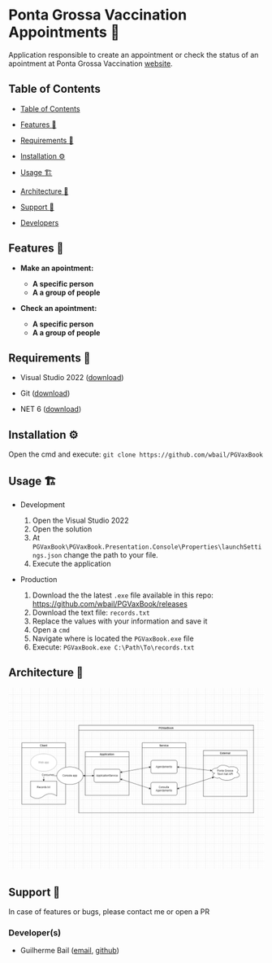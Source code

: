 # Ponta Grossa Vaccination Appointments :syringe:

Application responsible to create an appointment or check the status of an apointment at Ponta Grossa Vaccination [website](https://fms.pontagrossa.pr.gov.br/vacinacao/).

## Table of Contents
 
-  [Table of Contents](#table-of-contents)
 
-  [Features :rocket:](#features-rocket)
 
-  [Requirements :wrench:](#requirements-wrench)
 
-  [Installation :gear:](#installation-gear)
 
-  [Usage :building_construction:](#usage-building_construction)
 
-  [Architecture :triangular_ruler:](#architecture-triangular_ruler)
 
-  [Support :construction_worker:](#support-construction_worker)
 
-  [Developers](#developers)

## Features :rocket:
 
- __Make an apointment:__
  - __A specific person__
  - __A a group of people__
 
- __Check an apointment:__
  - __A specific person__
  - __A a group of people__

## Requirements :wrench:
 
- Visual Studio 2022 ([download](https://visualstudio.microsoft.com/thank-you-downloading-visual-studio/?sku=Community&rel=17))
 
- Git ([download](https://git-scm.com/downloads))
 
- NET 6 ([download](https://dotnet.microsoft.com/download/))

## Installation :gear:
 
Open the cmd and execute: ```git clone https://github.com/wbail/PGVaxBook```
 
## Usage :building_construction:

- Development  
  1. Open the Visual Studio 2022
  2. Open the solution
  3. At `PGVaxBook\PGVaxBook.Presentation.Console\Properties\launchSettings.json` change the path to your file.
  4. Execute the application

- Production
  1. Download the the latest `.exe` file available in this repo: https://github.com/wbail/PGVaxBook/releases
  2. Download the text file: `records.txt`
  3. Replace the values with your information and save it
  4. Open a `cmd`
  5. Navigate where is located the `PGVaxBook.exe` file
  6. Execute: `PGVaxBook.exe C:\Path\To\records.txt`

## Architecture :triangular_ruler:
 
![Architecture](Architecture/PGVaxBook.drawio.png)
 
## Support :construction_worker:
 
In case of features or bugs, please contact me or open a PR 
 
### Developer(s)
 
- Guilherme Bail ([email](mailto:guilhermedanbail@gmail.com), [github](https://github.com/wbail))